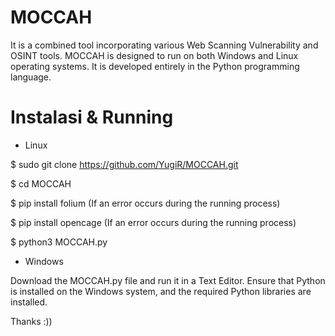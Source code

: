 # MOCCAH

It is a combined tool incorporating various Web Scanning Vulnerability and OSINT tools. MOCCAH is designed to run on both Windows and Linux operating systems. It is developed entirely in the Python programming language.

# Instalasi & Running
- Linux

$ sudo git clone https://github.com/YugiR/MOCCAH.git

$ cd MOCCAH

$ pip install folium (If an error occurs during the running process)

$ pip install opencage (If an error occurs during the running process)

$ python3 MOCCAH.py

- Windows

Download the MOCCAH.py file and run it in a Text Editor. Ensure that Python is installed on the Windows system, and the required Python libraries are installed.


Thanks :))

